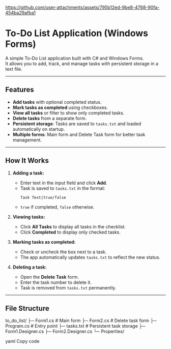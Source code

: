 https://github.com/user-attachments/assets/795b12ed-9be8-4768-90fa-454ba29afba1

# To-Do List Application (Windows Forms)



A simple To-Do List application built with C# and Windows Forms.  
It allows you to add, track, and manage tasks with persistent storage in a text file.

---

## Features

- **Add tasks** with optional completed status.
- **Mark tasks as completed** using checkboxes.
- **View all tasks** or filter to show only completed tasks.
- **Delete tasks** from a separate form.
- **Persistent storage**: Tasks are saved to `tasks.txt` and loaded automatically on startup.
- **Multiple forms**: Main form and Delete Task form for better task management.

---

## How It Works

1. **Adding a task:**  
   - Enter text in the input field and click **Add**.
   - Task is saved to `tasks.txt` in the format:  
     ```
     Task Text|true/false
     ```
   - `true` if completed, `false` otherwise.

2. **Viewing tasks:**  
   - Click **All Tasks** to display all tasks in the checklist.  
   - Click **Completed** to display only checked tasks.

3. **Marking tasks as completed:**  
   - Check or uncheck the box next to a task.
   - The app automatically updates `tasks.txt` to reflect the new status.

4. **Deleting a task:**  
   - Open the **Delete Task** form.
   - Enter the task number to delete it.
   - Task is removed from `tasks.txt` permanently.

---

## File Structure

to_do_list/
├─ Form1.cs # Main form
├─ Form2.cs # Delete task form
├─ Program.cs # Entry point
├─ tasks.txt # Persistent task storage
├─ Form1.Designer.cs
├─ Form2.Designer.cs
└─ Properties/

yaml
Copy code
